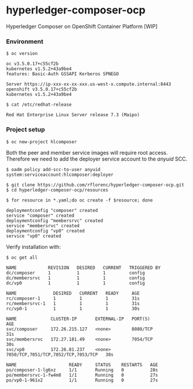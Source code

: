 # hyperledger-composer-ocp
Hyperledger Composer on OpenShift Container Platform [WIP]


### Environment
```
$ oc version

oc v3.5.0.17+c55cf2b
kubernetes v1.5.2+43a9be4
features: Basic-Auth GSSAPI Kerberos SPNEGO

Server https://ip-xxx-xx-xx-xxx.us-west-x.compute.internal:8443
openshift v3.5.0.17+c55cf2b
kubernetes v1.5.2+43a9be4
```

```
$ cat /etc/redhat-release 

Red Hat Enterprise Linux Server release 7.3 (Maipo)
```

### Project setup

```
$ oc new-project hlcomposer
```


Both the peer and member service images will require root access.
Therefore we need to add the deployer service account to the *anyuid* SCC.
```
$ oadm policy add-scc-to-user anyuid system:serviceaccount:hlcomposer:deployer
```


```
$ git clone https://github.com/rflorenc/hyperledger-composer-ocp.git
$ cd hyperledger-composer-ocp/resources

$ for resource in *.yaml;do oc create -f $resource; done

deploymentconfig "composer" created
service "composer" created
deploymentconfig "membersrvc" created
service "membersrvc" created
deploymentconfig "vp0" created
service "vp0" created
```


Verify installation with:

``` 
$ oc get all 

NAME            REVISION   DESIRED   CURRENT   TRIGGERED BY
dc/composer     1          1         1         config
dc/membersrvc   1          1         1         config
dc/vp0          1          1         1         config

NAME              DESIRED   CURRENT   READY     AGE
rc/composer-1     1         1         1         31s
rc/membersrvc-1   1         1         1         31s
rc/vp0-1          1         1         1         30s

NAME             CLUSTER-IP       EXTERNAL-IP   PORT(S)                               AGE
svc/composer     172.26.215.127   <none>        8080/TCP                              31s
svc/membersrvc   172.27.181.49    <none>        7054/TCP                              30s
svc/vp0          172.26.81.237    <none>        7050/TCP,7051/TCP,7052/TCP,7053/TCP   30s

NAME                    READY     STATUS    RESTARTS   AGE
po/composer-1-lg6xz     1/1       Running   0          28s
po/membersrvc-1-fw4m8   1/1       Running   0          27s
po/vp0-1-961x2          1/1       Running   0          27s

```

